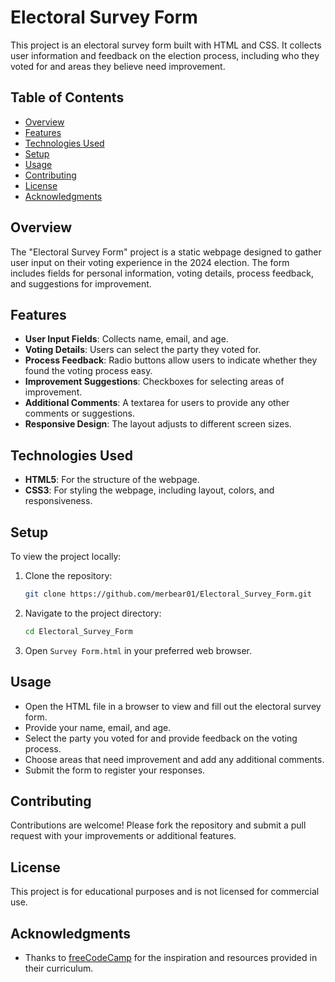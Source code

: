 # Electoral Survey Form

This project is an electoral survey form built with HTML and CSS. It collects user information and feedback on the election process, including who they voted for and areas they believe need improvement.

## Table of Contents
- [Overview](#overview)
- [Features](#features)
- [Technologies Used](#technologies-used)
- [Setup](#setup)
- [Usage](#usage)
- [Contributing](#contributing)
- [License](#license)
- [Acknowledgments](#acknowledgments)

## Overview

The "Electoral Survey Form" project is a static webpage designed to gather user input on their voting experience in the 2024 election. The form includes fields for personal information, voting details, process feedback, and suggestions for improvement.

## Features

- **User Input Fields**: Collects name, email, and age.
- **Voting Details**: Users can select the party they voted for.
- **Process Feedback**: Radio buttons allow users to indicate whether they found the voting process easy.
- **Improvement Suggestions**: Checkboxes for selecting areas of improvement.
- **Additional Comments**: A textarea for users to provide any other comments or suggestions.
- **Responsive Design**: The layout adjusts to different screen sizes.

## Technologies Used

- **HTML5**: For the structure of the webpage.
- **CSS3**: For styling the webpage, including layout, colors, and responsiveness.

## Setup

To view the project locally:

1. Clone the repository:
   ```bash
   git clone https://github.com/merbear01/Electoral_Survey_Form.git
   ```

2. Navigate to the project directory:
   ```bash
   cd Electoral_Survey_Form
   ```

3. Open `Survey Form.html` in your preferred web browser.

## Usage

- Open the HTML file in a browser to view and fill out the electoral survey form.
- Provide your name, email, and age.
- Select the party you voted for and provide feedback on the voting process.
- Choose areas that need improvement and add any additional comments.
- Submit the form to register your responses.

## Contributing

Contributions are welcome! Please fork the repository and submit a pull request with your improvements or additional features.

## License

This project is for educational purposes and is not licensed for commercial use.

## Acknowledgments

- Thanks to [freeCodeCamp](https://www.freecodecamp.org) for the inspiration and resources provided in their curriculum.

